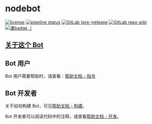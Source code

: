 # nodebot
[![license](https://img.shields.io/badge/license-MIT-55aa55.svg)](https://gitlab.com/trustgit/nodebot/blob/master/LICENSE)
[![pipeline status](https://gitlab.com/trustgit/nodebot/badges/master/pipeline.svg)](https://gitlab.com/trustgit/nodebot/commits/master)
[![GitLab (pre-)release](https://img.shields.io/badge/see-latest%20release-5555ff.svg)](https://gitlab.com/trustgit/nodebot/tags)
[![GitLab repo wiki](https://img.shields.io/badge/read-repo%20wiki-ffaa55.svg)](https://gitlab.com/trustgit/nodebot/wiki)
[![凑badge（](https://img.shields.io/badge/developed%20for-osu!-ff6699.svg)](https://osu.ppy.sh/home)

## [**关于这个 Bot**](https://gitlab.com/trustgit/nodebot/wikis/About)

## Bot 用户
Bot 用户需要帮助时，请查看：[帮助文档 - 指令](https://gitlab.com/trustgit/nodebot/wikis/Commands)

## Bot 开发者
关于如何构建 Bot，可见[帮助文档 - 构建](https://gitlab.com/trustgit/nodebot/wikis/Build)。

Bot 开发者可以阅读代码中的注释，或查看[帮助文档 - 开发](https://gitlab.com/trustgit/nodebot/wikis/Development)。